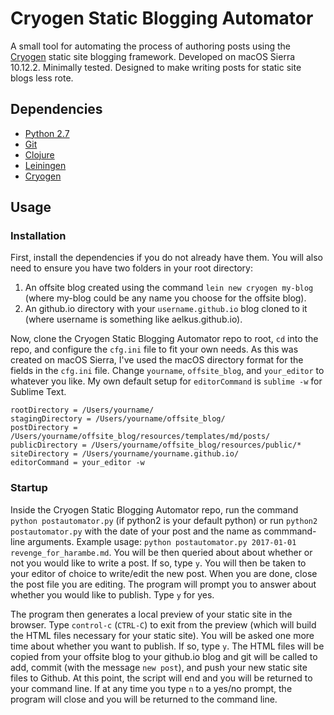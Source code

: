 # Cryogen Static Blogging Automator 

A small tool for automating the process of authoring posts using the [Cryogen](http://cryogenweb.org) static site blogging framework. Developed on macOS Sierra 10.12.2. Minimally tested. Designed to make writing posts for static site blogs less rote. 

## Dependencies 

* [Python 2.7](https://docs.python.org/2/)
* [Git](https://git-scm.com)
* [Clojure](https://clojure.org)
* [Leiningen](http://leiningen.org)
* [Cryogen](http://cryogenweb.org)

## Usage 

### Installation 

First, install the dependencies if you do not already have them. You will also need to ensure you have two folders in your root directory: 

1. An offsite blog created using the command `lein new cryogen my-blog` (where my-blog could be any name you choose for the offsite blog). 
2. An github.io directory with your `username.github.io` blog cloned to it (where username is something like aelkus.github.io). 

Now, clone the Cryogen Static Blogging Automator repo to root, `cd` into the repo, and configure the `cfg.ini` file to fit your own needs. As this was created on macOS Sierra, I've used the macOS directory format for the fields in the `cfg.ini` file. Change `yourname`, `offsite_blog`, and `your_editor` to whatever you like. My own default setup for `editorCommand` is `sublime -w` for Sublime Text. 

```
rootDirectory = /Users/yourname/
stagingDirectory = /Users/yourname/offsite_blog/
postDirectory = /Users/yourname/offsite_blog/resources/templates/md/posts/
publicDirectory = /Users/yourname/offsite_blog/resources/public/*
siteDirectory = /Users/yourname/yourname.github.io/
editorCommand = your_editor -w 
```
### Startup 

Inside the Cryogen Static Blogging Automator repo, run the command `python postautomator.py` (if python2 is your default python) or run `python2 postautomator.py` with the date of your post and the name as commmand-line arguments. Example usage: `python postautomator.py 2017-01-01 revenge_for_harambe.md`. You will be then queried about about whether or not you would like to write a post. If so, type `y`. You will then be taken to your editor of choice to write/edit the new post. When you are done, close the post file you are editing. The program will prompt you to answer about whether you would like to publish. Type `y` for yes. 

The program then generates a local preview of your static site in the browser. Type `control-c` (`CTRL-C`) to exit from the preview (which will build the HTML files necessary for your static site). You will be asked one more time about whether you want to publish. If so, type `y`. The HTML files will be copied from your offsite blog to your github.io blog and git will be called to add, commit (with the message `new post`), and push your new static site files to Github. At this point, the script will end and you will be returned to your command line. If at any time you type `n` to a yes/no prompt, the program will close and you will be returned to the command line. 

